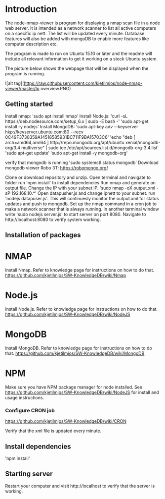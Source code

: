 <h1> Introduction </h1>

The node-nmap-viewer is program for displaying a nmap scan file in a node web server. It is intended as a network scanner to list all active computers on a specific ip nett. The list will be updated every minute. Database features will also be added with mongoDB to enable more features like computer description etc.

The program is made to run on Ubuntu 15.10 or later and the readme will include all relevant information to get it working on a stock Ubuntu system.

The picture below shows the webpage that will be displayed when the program is running.

![alt tag](https://raw.githubusercontent.com/kjetilmjos/node-nmap-viewer/master/Ip overview.PNG)

<h2> Getting started </h2>
Install nmap: 'sudo apt install nmap'
Install Node.js: 'curl -sL https://deb.nodesource.com/setup_6.x | sudo -E bash -'
'sudo apt-get install -y nodejs'
Install MongoDB: 'sudo apt-key adv --keyserver hkp://keyserver.ubuntu.com:80 --recv 0C49F3730359A14518585931BC711F9BA15703C6'
'echo "deb [ arch=amd64,arm64 ] http://repo.mongodb.org/apt/ubuntu xenial/mongodb-org/3.4 multiverse" | sudo tee /etc/apt/sources.list.d/mongodb-org-3.4.list'
'sudo apt-get update'
'sudo apt-get install -y mongodb-org'

verify that mongodb is running 'sudo systemctl status mongodb'
Download mongodb viewer Robo 3T: https://robomongo.org/

Clone or download repository and unzip.
Open terminal and navigate to folder
run 'npm install' to install dependencies
Run nmap and generate an output file. Change the IP with your subnet IP. 
'sudo nmap -oX output.xml -sP 192.168.10.*'
Open datapusher.js and change ipnett to your subnet.
run 'nodejs datapuser.js'. This will continuesly monitor the output.xml for status updates and push to mongodb. 
Set up the nmap command in a cron job to make a network scanner that is always running.
In another terminal window write 'sudo nodejs server.js' to start server on port 8080. 
Navigate to http://localhost:8080 to verify system working.


<h2> Installation of packages </h2>

# NMAP
Install Nmap. Refer to knowledge page for instructions on how to do that.
https://github.com/kjetilmjos/SW-KnowledgeDB/wiki/Nmap

# Node.js
Install Node.js. Refer to knowledge page for instructions on how to do that.
https://github.com/kjetilmjos/SW-KnowledgeDB/wiki/NodeJS

# MongoDB
Install MongoDB. Refer to knowledge page for instructions on how to do that.
https://github.com/kjetilmjos/SW-KnowledgeDB/wiki/MongoDB

# NPM
Make sure you have NPM package manager for node installed.
See https://github.com/kjetilmjos/SW-KnowledgeDB/wiki/NodeJS for install and usage instructions.


<h3> Configure CRON job </h3>

https://github.com/kjetilmjos/SW-KnowledgeDB/wiki/CRON

Verify that the xml file is updated every minute.

<h2> Install dependencies</h2>

'npm install'

<h2> Starting server</h2>

Restart your computer and visit http://localhost to verify that the server is working.
